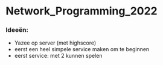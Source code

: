 # Network_Programming_2022

### Ideeën:
- Yazee op server (met highscore)
- eerst een heel simpele service maken om te beginnen
- eerst service: met 2 kunnen spelen 
